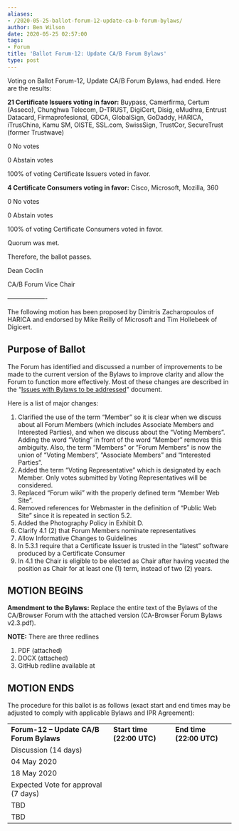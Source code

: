 ```yaml
---
aliases:
- /2020-05-25-ballot-forum-12-update-ca-b-forum-bylaws/
author: Ben Wilson
date: 2020-05-25 02:57:00
tags:
- Forum
title: 'Ballot Forum-12: Update CA/B Forum Bylaws'
type: post
---
```


Voting on Ballot Forum-12, Update CA/B Forum Bylaws, had ended. Here are the results:

**21 Certificate Issuers voting in favor:** Buypass, Camerfirma, Certum (Asseco), Chunghwa Telecom, D-TRUST, DigiCert, Disig, eMudhra, Entrust Datacard, Firmaprofesional, GDCA, GlobalSign, GoDaddy, HARICA, iTrusChina, Kamu SM, OISTE, SSL.com, SwissSign, TrustCor, SecureTrust (former Trustwave)

0 No votes

0 Abstain votes

100% of voting Certificate Issuers voted in favor.

**4 Certificate Consumers voting in favor:** Cisco, Microsoft, Mozilla, 360

0 No votes

0 Abstain votes

100% of voting Certificate Consumers voted in favor.

Quorum was met.

Therefore, the ballot passes.

Dean Coclin

CA/B Forum Vice Chair

——————-

The following motion has been proposed by Dimitris Zacharopoulos of HARICA and endorsed by Mike Reilly of Microsoft and Tim Hollebeek of Digicert.

## Purpose of Ballot[][1] 

The Forum has identified and discussed a number of improvements to be made to the current version of the Bylaws to improve clarity and allow the Forum to function more effectively. Most of these changes are described in the “[Issues with Bylaws to be addressed][2]” document.

Here is a list of major changes:

1. Clarified the use of the term “Member” so it is clear when we discuss about all Forum Members (which includes Associate Members and Interested Parties), and when we discuss about the “Voting Members”. Adding the word “Voting” in front of the word “Member” removes this ambiguity. Also, the term “Members” or “Forum Members” is now the union of “Voting Members”, “Associate Members” and “Interested Parties”.
1. Added the term “Voting Representative” which is designated by each Member. Only votes submitted by Voting Representatives will be considered.
1. Replaced “Forum wiki” with the properly defined term “Member Web Site”.
1. Removed references for Webmaster in the definition of “Public Web Site” since it is repeated in section 5.2.
1. Added the Photography Policy in Exhibit D.
1. Clarify 4.1 (2) that Forum Members nominate representatives
1. Allow Informative Changes to Guidelines
1. In 5.3.1 require that a Certificate Issuer is trusted in the “latest” software produced by a Certificate Consumer
1. In 4.1 the Chair is eligible to be elected as Chair after having vacated the position as Chair for at least one (1) term, instead of two (2) years.

## MOTION BEGINS[][3] 

**Amendment to the Bylaws:** Replace the entire text of the Bylaws of the CA/Browser Forum with the attached version (CA-Browser Forum Bylaws v2.3.pdf).

**NOTE:** There are three redlines

1. PDF (attached)
1. DOCX (attached)
1. GitHub redline available at

## MOTION ENDS[][4] 

The procedure for this ballot is as follows (exact start and end times may be adjusted to comply with applicable Bylaws and IPR Agreement):

| | | |
| --- | --- | --- |
| **Forum-12 – Update CA/B Forum Bylaws** | **Start time (22:00 UTC)** | **End time (22:00 UTC)** | |
Discussion (14 days) |
04 May 2020 |
18 May 2020 | |
Expected Vote for approval (7 days) |
TBD |
TBD |

[1]: https://wiki.cabforum.org/forum-12_-_update_cab_forum_bylaws_to_version_2.3#purpose_of_ballot
[2]: https://docs.google.com/document/d/1EtrIy3F5cPge0_M-C8J6fe72KcVI8H5Q_2S6S31ynU0
[3]: https://wiki.cabforum.org/forum-12_-_update_cab_forum_bylaws_to_version_2.3#motion_begins
[4]: https://wiki.cabforum.org/forum-12_-_update_cab_forum_bylaws_to_version_2.3#motion_ends